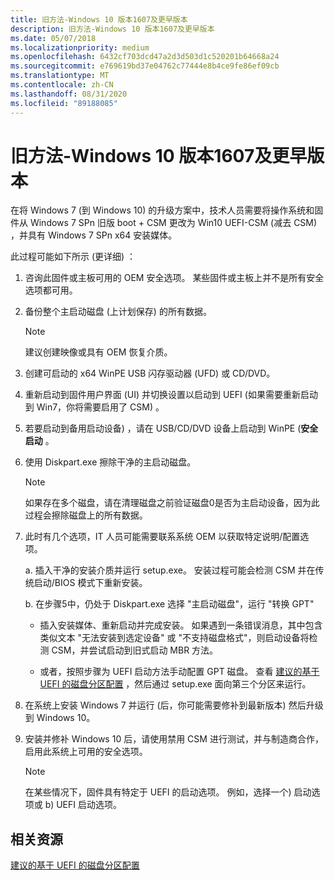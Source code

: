```yaml
---
title: 旧方法-Windows 10 版本1607及更早版本
description: 旧方法-Windows 10 版本1607及更早版本
ms.date: 05/07/2018
ms.localizationpriority: medium
ms.openlocfilehash: 6432cf703dcd47a2d3d503d1c520201b64668a24
ms.sourcegitcommit: e769619bd37e04762c77444e8b4ce9fe86ef09cb
ms.translationtype: MT
ms.contentlocale: zh-CN
ms.lasthandoff: 08/31/2020
ms.locfileid: "89188085"
---
```

# <a name="old-method---windows-10-version-1607-and-earlier"></a>旧方法-Windows 10 版本1607及更早版本

在将 Windows 7 (到 Windows 10) 的升级方案中，技术人员需要将操作系统和固件从 Windows 7 SPn 旧版 boot + CSM 更改为 Win10 UEFI-CSM (减去 CSM) ，并具有 Windows 7 SPn x64 安装媒体。

此过程可能如下所示 (更详细) ：

1. 咨询此固件或主板可用的 OEM 安全选项。 某些固件或主板上并不是所有安全选项都可用。

2. 备份整个主启动磁盘 (上计划保存) 的所有数据。

    > [!NOTE]
    > 建议创建映像或具有 OEM 恢复介质。

3. 创建可启动的 x64 WinPE USB 闪存驱动器 (UFD) 或 CD/DVD。

4. 重新启动到固件用户界面 (UI) 并切换设置以启动到 UEFI (如果需要重新启动到 Win7，你将需要启用了 CSM) 。

5. 若要启动到备用启动设备) ，请在 USB/CD/DVD 设备上启动到 WinPE (**安全启动** 。

6. 使用 Diskpart.exe 擦除干净的主启动磁盘。

    > [!NOTE]
    > 如果存在多个磁盘，请在清理磁盘之前验证磁盘0是否为主启动设备，因为此过程会擦除磁盘上的所有数据。

7. 此时有几个选项，IT 人员可能需要联系系统 OEM 以获取特定说明/配置选项。

    a.  插入干净的安装介质并运行 setup.exe。 安装过程可能会检测 CSM 并在传统启动/BIOS 模式下重新安装。

    b.  在步骤5中，仍处于 Diskpart.exe 选择 "主启动磁盘"，运行 "转换 GPT"

      - 插入安装媒体、重新启动并完成安装。 如果遇到一条错误消息，其中包含类似文本 "无法安装到选定设备" 或 "不支持磁盘格式"，则启动设备将检测 CSM，并尝试启动到旧式启动 MBR 方法。

      - 或者，按照步骤为 UEFI 启动方法手动配置 GPT 磁盘。 查看 [建议的基于 UEFI 的磁盘分区配置](/previous-versions/windows/it-pro/windows-7/dd744301(v=ws.10)) ，然后通过 setup.exe 面向第三个分区来运行。

8. 在系统上安装 Windows 7 并运行 (后，你可能需要修补到最新版本) 然后升级到 Windows 10。

9. 安装并修补 Windows 10 后，请使用禁用 CSM 进行测试，并与制造商合作，启用此系统上可用的安全选项。

    > [!NOTE]
    > 在某些情况下，固件具有特定于 UEFI 的启动选项。 例如，选择一个) 启动选项或 b) UEFI 启动选项。

## <a name="related-resources"></a>相关资源

[建议的基于 UEFI 的磁盘分区配置](/previous-versions/windows/it-pro/windows-7/dd744301(v=ws.10))